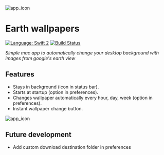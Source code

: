 ![app_icon](https://raw.githubusercontent.com/membersheep/earth-view-wallpapers/master/app_icon_readme.png)
# Earth wallpapers
[![Language: Swift 2](https://img.shields.io/badge/language-swift2-f48041.svg?style=flat)](https://developer.apple.com/swift)
[![Build Status](https://travis-ci.org/membersheep/earth-view-wallpapers.svg?branch=develop)](https://travis-ci.org/membersheep/earth-view-wallpapers)

*Simple mac app to automatically change your desktop background with images from google's earth view*
## Features
- Stays in background (icon in status bar).
- Starts at startup (option in preferences).
- Changes wallpaper automatically every hour, day, week (option in preferences).
- Instant wallpaper change button.

![app_icon](https://raw.githubusercontent.com/membersheep/earth-view-wallpapers/master/screen.png)

## Future development
- Add custom download destination folder in preferences
